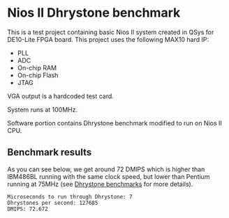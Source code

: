 # Nios II Dhrystone benchmark

This is a test project containing basic Nios II system created in QSys for DE10-Lite FPGA board. This 
project uses the following MAX10 hard IP:

 - PLL
 - ADC
 - On-chip RAM
 - On-chip Flash
 - JTAG

VGA output is a hardcoded test card.

System runs at 100MHz.

Software portion contains Dhrystone benchmark modified to run on Nios II CPU.

## Benchmark results

As you can see below, we get around 72 DMIPS which is higher than IBM486BL running with the same clock 
speed, but lower than Pentium running at 75MHz
(see [Dhrystone benchmarks](http://www.roylongbottom.org.uk/dhrystone%20results.htm) for more details).

    Microseconds to run through Dhrystone: 7
    Dhrystones per second: 127685
    DMIPS: 72.672

